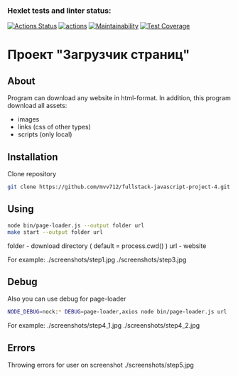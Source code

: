 ### Hexlet tests and linter status:
[![Actions Status](https://github.com/mvv712/fullstack-javascript-project-4/actions/workflows/hexlet-check.yml/badge.svg)](https://github.com/mvv712/fullstack-javascript-project-4/actions)
[![actions](https://github.com/mvv712/fullstack-javascript-project-4/actions/workflows/actions.yml/badge.svg)](https://github.com/mvv712/fullstack-javascript-project-4/actions/workflows/actions.yml)
[![Maintainability](https://api.codeclimate.com/v1/badges/1edc085078c57aac92f4/maintainability)](https://codeclimate.com/github/mvv712/fullstack-javascript-project-4/maintainability)
[![Test Coverage](https://api.codeclimate.com/v1/badges/1edc085078c57aac92f4/test_coverage)](https://codeclimate.com/github/mvv712/fullstack-javascript-project-4/test_coverage)

# Проект "Загрузчик страниц"

## About
Program can download any website in html-format.
In addition, this program download all assets:
- images
- links (css of other types)
- scripts (only local)

## Installation
Clone repository
```bash
git clone https://github.com/mvv712/fullstack-javascript-project-4.git
```

## Using
```bash
node bin/page-loader.js --output folder url
make start --output folder url
```
folder - download directory ( default = process.cwd() )
url - website

For example:
./screenshots/step1.jpg
./screenshots/step3.jpg

## Debug
Also you can use debug for page-loader
```bash
NODE_DEBUG=nock:* DEBUG=page-loader,axios node bin/page-loader.js url
```

For example:
./screenshots/step4_1.jpg
./screenshots/step4_2.jpg

## Errors
Throwing errors for user on screenshot ./screenshots/step5.jpg